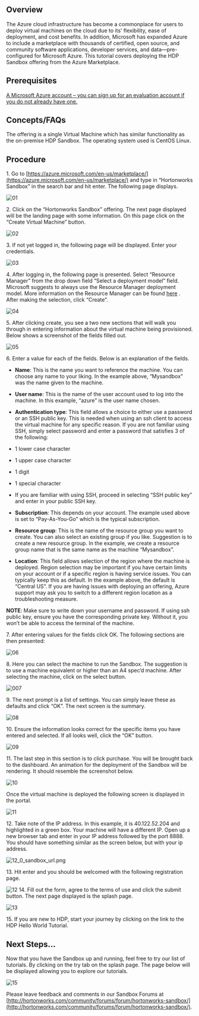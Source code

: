 ## Overview

The Azure cloud infrastructure has become a commonplace for users to deploy virtual machines on the cloud due to its’ flexibility, ease of deployment, and cost benefits.  In addition, Microsoft has expanded Azure to include a marketplace with thousands of certified, open source, and community software applications, developer services, and data—pre-configured for Microsoft Azure.  This tutorial covers deploying the HDP Sandbox offering from the Azure Marketplace.  

## Prerequisites
[A Microsoft Azure account – you can sign up for an evaluation account if you do not already have one.](https://azure.microsoft.com/en-us/pricing/free-trial/)

## Concepts/FAQs

The offering is a single Virtual Machine which has similar functionality as the on-premise HDP Sandbox. The operating system used is CentOS Linux.
  
## Procedure 

1\. Go to [https://azure.microsoft.com/en-us/marketplace/](https://azure.microsoft.com/en-us/marketplace/) and type in “Hortonworks Sandbox” in the search bar and hit enter. The following page displays.

![01](images/01_azure_welcome.png)

2\. Click on the “Hortonworks Sandbox” offering. The next page displayed will be the landing page with some information.  On this page click on the “Create Virtual Machine” button. 

![02](images/02_azure_create_sandbox.png)

3\. If not yet logged in, the following page will be displayed. Enter your credentials.

![03](images/03_azure_sign_in.png)

4\. After logging in, the following page is presented.  Select “Resource Manager” from the drop down field “Select a deployment model” field.  Microsoft suggests to always use the Resource Manager deployment model.  More information on the Resource Manager can be found [here](https://azure.microsoft.com/en-us/documentation/articles/resource-group-overview/) .  After making the selection, click “Create”. 

![04](images/04_select_resource_manager.png)

5\. After clicking create, you see a two new sections that will walk you through in entering information about the virtual machine being provisioned.  Below shows a screenshot of the fields filled out. 

![05](images/05_sandbox_settings.png)

6\. Enter a value for each of the fields.  Below is an explanation of the fields. 

- **Name**: This is the name you want to reference the machine.  You can choose any name to your liking.  In the example above, “Mysandbox” was the name given to the machine. 
- **User name**:  This is the name of the user account used to log into the machine.  In this example, “azure” is the user name chosen.  
- **Authentication type**: This field allows a choice to either use a password or an SSH public key.  This is needed when using an ssh client to access the virtual machine for any specific reason.  If you are not familiar using SSH, simply select password and enter a password that satisfies 3 of the following:       
 - 1 lower case character
 - 1 upper case character 
 - 1 digit 
 - 1 special character
 - If you are familiar with using SSH, proceed in selecting “SSH public key” and enter in your public SSH key. 

- **Subscription**:  This depends on your account.  The example used above is set to “Pay-As-You-Go” which is the typical subscription.  
- **Resource group**: This is the name of the resource group you want to create.  You can also select an existing group if you like.  Suggestion is to create a new resource group.  In the example, we create a resource group name that is the same name as the machine “Mysandbox”. 
- **Location**: This field allows selection of the region where the machine is deployed.  Region selection may be important if you have certain limits on your account or if a specific region is having service issues.  You can typically keep this as default.  In the example above, the default is “Central US”.  If you are having issues with deploying an offering, Azure support may ask you to switch to a different region location as a troubleshooting measure. 

**NOTE**:  Make sure to write down your username and password.  If using ssh public key, ensure you have the corresponding private key.  Without it, you won’t be able to access the terminal of the machine. 

7\. After entering values for the fields click OK.  The following sections are then presented:

![06](images/07_1_select_machine.png)

8\. Here you can select the machine to run the Sandbox.  The suggestion is to use a machine equivalent or higher than an A4 spec’d machine.  After selecting the machine, click on the select button.   

![007](images/07_confirm_settings.png)

9\. The next prompt is a list of settings.  You can simply leave these as defaults and click “OK”.  The next screen is the summary. 

![08](images/08_azure_machine_summary.png)

10\. Ensure the information looks correct for the specific items you have entered and selected.  If all looks well,  click the “OK” button.  

![09](images/09_finalize_machine_buy.png)

11\. The last step in this section is to click purchase.  You will be brought back to the dashboard.  An animation for the deployment of the Sandbox will be rendering.  It should resemble the screenshot below. 

![10](images/10_deploying_sandbox.png)

Once the virtual machine is deployed the following screen is displayed in the portal. 

![11](images/11_sandbox_ip_address.png)

12\. Take note of the IP address.  In this example, it is 40.122.52.204 and highlighted in a green box.  Your machine will have a different IP.  Open up a new browser tab and enter in your IP address followed by the port 8888.  You should have something similar as the screen below, but with your ip address. 

![12_0_sandbox_url.png](images/12_0_sandbox_url.png)

13\. Hit enter and you should be welcomed with the following registration page.


![12](images/12_sandbox_welcome.png)
14\. Fill out the form, agree to the terms of use and click the submit button.  The next page displayed is the splash page.  

![13](images/13_sandbox_get_started.png)

15\. If you are new to HDP, start your journey by clicking on the link to the HDP Hello World Tutorial.  

## Next Steps...
Now that you have the Sandbox up and running, feel free to try our list of tutorials.  By clicking on the try tab on the splash page.  The page below will be displayed allowing you to explore our tutorials. 

![15](images/14_sandbox_next_steps.png)


Please leave feedback and comments in our Sandbox Forums at [http://hortonworks.com/community/forums/forum/hortonworks-sandbox/](http://hortonworks.com/community/forums/forum/hortonworks-sandbox/).
 
